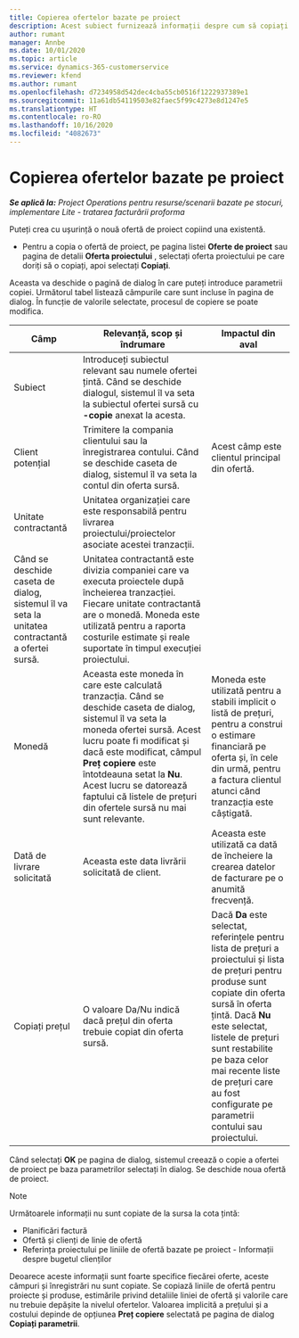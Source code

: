 ```yaml
---
title: Copierea ofertelor bazate pe proiect
description: Acest subiect furnizează informații despre cum să copiați ofertele bazate pe proiect în Project Operations.
author: rumant
manager: Annbe
ms.date: 10/01/2020
ms.topic: article
ms.service: dynamics-365-customerservice
ms.reviewer: kfend
ms.author: rumant
ms.openlocfilehash: d7234958d542dec4cba55cb0516f1222937389e1
ms.sourcegitcommit: 11a61db54119503e82faec5f99c4273e8d1247e5
ms.translationtype: HT
ms.contentlocale: ro-RO
ms.lasthandoff: 10/16/2020
ms.locfileid: "4082673"
---
```

# <a name="copy-project-based-quotes"></a>Copierea ofertelor bazate pe proiect

_**Se aplică la:** Project Operations pentru resurse/scenarii bazate pe stocuri, implementare Lite - tratarea facturării proforma_

Puteți crea cu ușurință o nouă ofertă de proiect copiind una existentă. 

- Pentru a copia o ofertă de proiect, pe pagina listei **Oferte de proiect** sau pagina de detalii **Oferta proiectului** , selectați oferta proiectului pe care doriți să o copiați, apoi selectați **Copiați**.

Aceasta va deschide o pagină de dialog în care puteți introduce parametrii copiei. Următorul tabel listează câmpurile care sunt incluse în pagina de dialog. În funcție de valorile selectate, procesul de copiere se poate modifica.

| **Câmp** | **Relevanță, scop și îndrumare** | **Impactul din aval** |
| --- | --- | --- |
| Subiect | Introduceți subiectul relevant sau numele ofertei țintă. Când se deschide dialogul, sistemul îl va seta la subiectul ofertei sursă cu **-copie** anexat la acesta. | |
| Client potențial | Trimitere la compania clientului sau la înregistrarea contului. Când se deschide caseta de dialog, sistemul îl va seta la contul din oferta sursă. | Acest câmp este clientul principal din ofertă. |
| Unitate contractantă | Unitatea organizației care este responsabilă pentru livrarea proiectului/proiectelor asociate acestei tranzacții.
Când se deschide caseta de dialog, sistemul îl va seta la unitatea contractantă a ofertei sursă. | Unitatea contractantă este divizia companiei care va executa proiectele după încheierea tranzacției. Fiecare unitate contractantă are o monedă. Moneda este utilizată pentru a raporta costurile estimate și reale suportate în timpul execuției proiectului. |
| Monedă | Aceasta este moneda în care este calculată tranzacția. Când se deschide caseta de dialog, sistemul îl va seta la moneda ofertei sursă. Acest lucru poate fi modificat și dacă este modificat, câmpul **Preț copiere** este întotdeauna setat la **Nu**. Acest lucru se datorează faptului că listele de prețuri din ofertele sursă nu mai sunt relevante. | Moneda este utilizată pentru a stabili implicit o listă de prețuri, pentru a construi o estimare financiară pe oferta și, în cele din urmă, pentru a factura clientul atunci când tranzacția este câștigată. |
| Dată de livrare solicitată | Aceasta este data livrării solicitată de client. | Aceasta este utilizată ca dată de încheiere la crearea datelor de facturare pe o anumită frecvență. |
| Copiați prețul | O valoare Da/Nu indică dacă prețul din oferta trebuie copiat din oferta sursă. | Dacă **Da** este selectat, referințele pentru lista de prețuri a proiectului și lista de prețuri pentru produse sunt copiate din oferta sursă în oferta țintă. Dacă **Nu** este selectat, listele de prețuri sunt restabilite pe baza celor mai recente liste de prețuri care au fost configurate pe parametrii contului sau proiectului. |

Când selectați **OK** pe pagina de dialog, sistemul creează o copie a ofertei de proiect pe baza parametrilor selectați în dialog. Se deschide noua ofertă de proiect. 

> [!NOTE]
> Următoarele informații nu sunt copiate de la sursa la cota țintă:
>
> - Planificări factură
> - Ofertă și clienți de linie de ofertă
> - Referința proiectului pe liniile de ofertă bazate pe proiect - Informații despre bugetul clienților
>
>Deoarece aceste informații sunt foarte specifice fiecărei oferte, aceste câmpuri și înregistrări nu sunt copiate. Se copiază liniile de ofertă pentru proiecte și produse, estimările privind detaliile liniei de ofertă și valorile care nu trebuie depășite la nivelul ofertelor. Valoarea implicită a prețului și a costului depinde de opțiunea **Preț copiere** selectată pe pagina de dialog **Copiați parametrii**.
